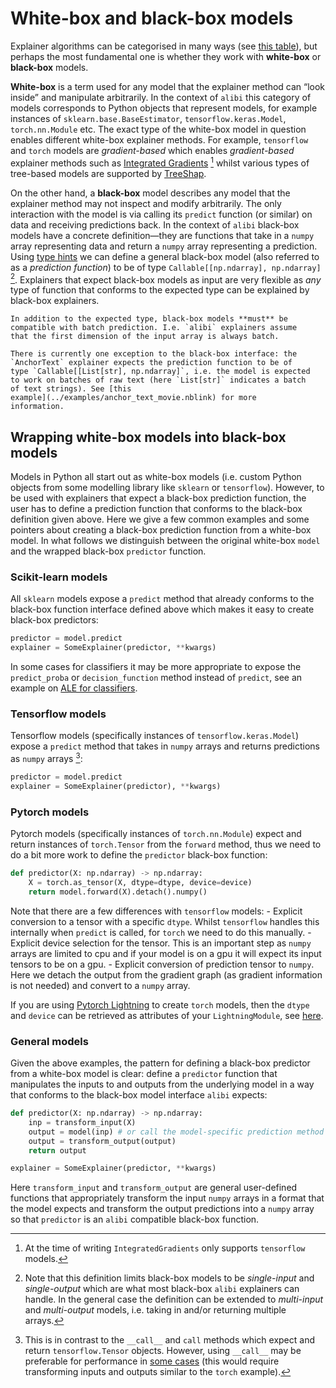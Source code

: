# White-box and black-box models

Explainer algorithms can be categorised in many ways (see [this
table](algorithms.md#model-explanations)), but perhaps the most
fundamental one is whether they work with **white-box** or **black-box**
models.

**White-box** is a term used for any model that the explainer method can
“look inside” and manipulate arbitrarily. In the context of `alibi`
this category of models corresponds to Python objects that represent
models, for example instances of `sklearn.base.BaseEstimator`,
`tensorflow.keras.Model`, `torch.nn.Module` etc. The exact type of
the white-box model in question enables different white-box explainer
methods. For example, `tensorflow` and `torch` models are
*gradient-based* which enables *gradient-based* explainer methods such
as [Integrated Gradients](../methods/IntegratedGradients.ipynb)  [^id4]
whilst various types of tree-based models are supported by
[TreeShap](../methods/TreeSHAP.ipynb).

On the other hand, a **black-box** model describes any model that the
explainer method may not inspect and modify arbitrarily. The only
interaction with the model is via calling its `predict` function (or
similar) on data and receiving predictions back. In the context of
`alibi` black-box models have a concrete definition—they are functions
that take in a `numpy` array representing data and return a `numpy`
array representing a prediction. Using [type
hints](https://docs.python.org/3/library/typing.html) we can define a
general black-box model (also referred to as a *prediction function*) to
be of type `Callable[[np.ndarray], np.ndarray]` [^id5]. Explainers
that expect black-box models as input are very flexible as *any* type of
function that conforms to the expected type can be explained by
black-box explainers.

```{note}
In addition to the expected type, black-box models **must** be
compatible with batch prediction. I.e. `alibi` explainers assume
that the first dimension of the input array is always batch.
```

```{warning}
There is currently one exception to the black-box interface: the
`AnchorText` explainer expects the prediction function to be of
type `Callable[[List[str], np.ndarray]`, i.e. the model is expected
to work on batches of raw text (here `List[str]` indicates a batch
of text strings). See [this
example](../examples/anchor_text_movie.nblink) for more
information.
```

## Wrapping white-box models into black-box models

Models in Python all start out as white-box models (i.e. custom Python
objects from some modelling library like `sklearn` or `tensorflow`).
However, to be used with explainers that expect a black-box prediction
function, the user has to define a prediction function that conforms to
the black-box definition given above. Here we give a few common examples
and some pointers about creating a black-box prediction function from a
white-box model. In what follows we distinguish between the original
white-box `model` and the wrapped black-box `predictor` function.

### Scikit-learn models

All `sklearn` models expose a `predict` method that already conforms
to the black-box function interface defined above which makes it easy to
create black-box predictors:

```python
predictor = model.predict
explainer = SomeExplainer(predictor, **kwargs)
```

In some cases for classifiers it may be more appropriate to expose the
`predict_proba` or `decision_function` method instead of
`predict`, see an example on [ALE for
classifiers](../examples/ale_classification.nblink).

### Tensorflow models

Tensorflow models (specifically instances of `tensorflow.keras.Model`)
expose a `predict` method that takes in `numpy` arrays and returns
predictions as `numpy` arrays [^id6]:

```python
predictor = model.predict
explainer = SomeExplainer(predictor), **kwargs)
```

### Pytorch models

Pytorch models (specifically instances of `torch.nn.Module`) expect
and return instances of `torch.Tensor` from the `forward` method,
thus we need to do a bit more work to define the `predictor` black-box
function:

```python
def predictor(X: np.ndarray) -> np.ndarray:
    X = torch.as_tensor(X, dtype=dtype, device=device)
    return model.forward(X).detach().numpy()
```

Note that there are a few differences with `tensorflow` models: -
Explicit conversion to a tensor with a specific `dtype`. Whilst
`tensorflow` handles this internally when `predict` is called, for
`torch` we need to do this manually. - Explicit device selection for
the tensor. This is an important step as `numpy` arrays are limited to
cpu and if your model is on a gpu it will expect its input tensors to be
on a gpu. - Explicit conversion of prediction tensor to `numpy`. Here
we detach the output from the gradient graph (as gradient information is
not needed) and convert to a `numpy` array.

If you are using [Pytorch Lightning](https://www.pytorchlightning.ai)
to create `torch` models, then the `dtype` and `device` can be
retrieved as attributes of your `LightningModule`, see
[here](https://pytorch-lightning.readthedocs.io/en/latest/common/lightning_module.html).

### General models

Given the above examples, the pattern for defining a black-box predictor
from a white-box model is clear: define a `predictor` function that
manipulates the inputs to and outputs from the underlying model in a way
that conforms to the black-box model interface `alibi` expects:

```python
def predictor(X: np.ndarray) -> np.ndarray:
    inp = transform_input(X)
    output = model(inp) # or call the model-specific prediction method
    output = transform_output(output)
    return output

explainer = SomeExplainer(predictor, **kwargs)
```

Here `transform_input` and `transform_output` are general
user-defined functions that appropriately transform the input `numpy`
arrays in a format that the model expects and transform the output
predictions into a `numpy` array so that `predictor` is an `alibi`
compatible black-box function.

[^id4]: At the time of writing `IntegratedGradients` only supports
    `tensorflow` models.

[^id5]: Note that this definition limits black-box models to be
    *single-input* and *single-output* which are what most black-box
    `alibi` explainers can handle. In the general case the definition
    can be extended to *multi-input* and *multi-output* models,
    i.e. taking in and/or returning multiple arrays.

[^id6]: This is in contrast to the `__call__` and `call` methods which
    expect and return `tensorflow.Tensor` objects. However, using
    `__call__` may be preferable for performance in [some
    cases](https://www.tensorflow.org/api_docs/python/tf/keras/Model#predict)
    (this would require transforming inputs and outputs similar to the
    `torch` example).
